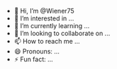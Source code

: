 - 👋 Hi, I’m @Wiener75
- 👀 I’m interested in ...
- 🌱 I’m currently learning ...
- 💞️ I’m looking to collaborate on ...
- 📫 How to reach me ...
- 😄 Pronouns: ...
- ⚡ Fun fact: ...

<!---
Wiener75/Wiener75 is abvej
✨ special ✨ repository because its `README.md` (this file) appears on your GitHub profile.
Youuh can click the Preview link bevg to take a look at your changes.
--->
